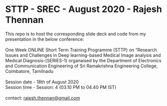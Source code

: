 # STTP - SREC - August 2020 - Rajesh Thennan
This repo is to host the corresponding slide deck and code from my presentation in the below conference:
<br><br>
One Week ONLINE Short Term Training Programme (STTP) on “Research Issues and Challenges in Deep learning-based Medical Image analysis and Medical Diagnosis-(SERIES-1) organaised by the  Department of Electronics and Communication Engineering of Sri Ramakrishna Engineering College, Coimbatore, Tamilnadu<br><br>
Session date - 18th of August 2020<br>
Session time - Session: 4 (03.10 PM to 04.40 PM IST)
<br>
<br>
contact: rajesh.thennan@gmail.com
